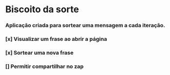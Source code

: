 # Biscoito da sorte

### Aplicação criada para sortear uma mensagem a cada iteração.

### [x] Visualizar um frase ao abrir a página
### [x] Sortear uma nova frase
### [] Permitir compartilhar no zap